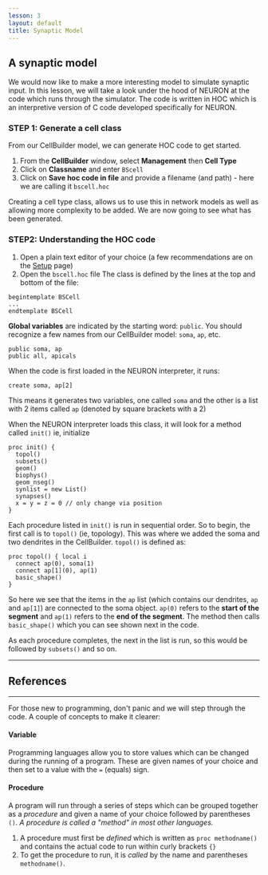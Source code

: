 ```yaml
---
lesson: 3
layout: default
title: Synaptic Model
---
```

## A synaptic model

We would now like to make a more interesting model to simulate synaptic input.  In this lesson, we will take a look under the hood of NEURON at the code which runs through the simulator.  The code is written in HOC which is an interpretive version of C code developed specifically for NEURON.  

### STEP 1: Generate a cell class

From our CellBuilder model, we can generate HOC code to get started.

1. From the **CellBuilder** window, select **Management** then **Cell Type**
1. Click on **Classname** and enter `BScell`
1. Click on **Save hoc code in file** and provide a filename (and path) - here we are calling it `bscell.hoc`

Creating a cell type class, allows us to use this in network models as well as allowing more complexity to be added.  We are now going to see what has been generated.

### STEP2: Understanding the HOC code

1. Open a plain text editor of your choice (a few recommendations are on the [Setup](setup) page)
2. Open the `bscell.hoc` file
The class is defined by the lines at the top and bottom of the file: 

```
begintemplate BSCell
...
endtemplate BSCell
```

**Global variables** are indicated by the starting word: `public`. You should recognize a few names from our CellBuilder model: `soma`, `ap`, etc.

```
public soma, ap
public all, apicals
```

When the code is first loaded in the NEURON interpreter, it runs:

```
create soma, ap[2]
```

This means it generates two variables, one called `soma` and the other is a list with 2 items called `ap` (denoted by square brackets with a 2)

When the NEURON interpreter loads this class, it will look for a method called `init()` ie, initialize

```
proc init() {
  topol()
  subsets()
  geom()
  biophys()
  geom_nseg()
  synlist = new List()
  synapses()
  x = y = z = 0 // only change via position
}
```

Each procedure listed in `init()` is run in sequential order.  So to begin, the first call is to `topol()` (ie, topology). This was where we added the soma and two dendrites in the CellBuilder.  `topol()` is defined as:

```
proc topol() { local i
  connect ap(0), soma(1)
  connect ap[1](0), ap(1)
  basic_shape()
}
```

So here we see that the items in the `ap` list (which contains our dendrites, `ap` and `ap[1]`) are connected to the soma object. `ap(0)` refers to the **start of the segment** and `ap(1)` refers to the **end of the segment**.  The method then calls `basic_shape()` which you can see shown next in the code.

As each procedure completes, the next in the list is run, so this would be followed by `subsets()` and so on.


---
## References
---
<div class="well alert alert-info">
<p>For those new to programming, don't panic and we will step through the code. A couple of concepts to make it clearer:</p>

  <h4>Variable</h4>
  <p>Programming languages allow you to store values which can be changed during the running of a program. These are given names of your choice and then set to a value with the <code>=</code> (equals) sign.</p>

<h4>Procedure</h4>
<p>A program will run through a series of steps which can be grouped together as a <em>procedure</em> and given a name of your choice followed by parentheses <code>()</code>.  <em>A procedure is called a "method" in most other languages.</em> 
<ol>
  <li>A procedure must first be <em>defined</em> which is written as <code>proc methodname()</code> and contains the actual code to run within curly brackets <code>{}</code></li>
  <li>To get the procedure to run, it is <em>called</em> by the name and parentheses <code>methodname()</code>.</li>
</ol> 
</div>

